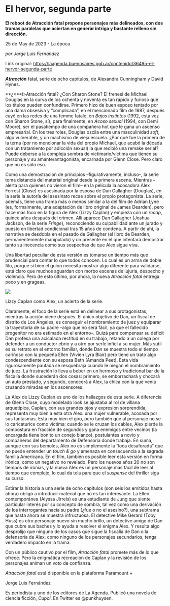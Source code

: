 # El hervor, segunda parte

**El reboot de Atracción fatal propone personajes más delineados, con dos tramas paralelas que aciertan en generar intriga y bastante relleno sin dirección.**

25 de May de 2023 - La época

_por Jorge Luis Fernández_

Link original: https://laagenda.buenosaires.gob.ar/contenido/36495-el-hervor-segunda-parte



*****Atracción***** fatal, serie de ocho capítulos, de Alexandra Cunningham y David Hynes.




**¿<**i>Atracción fatal? ¿Con Sharon Stone? El frenesí de Michael Douglas en la curva de los ochenta y noventa es tan rápido y furioso que los títulos pueden confundirse. Primero hizo de buen esposo tentado por una dama obsesiva y “complicada”, en el mencionado film de 1987, después cayó en las redes de una femme fatale, en *Bajos instintos* (1992, esta vez con Sharon Stone, sí), para finalmente, en *Acoso sexual* (1994, con Demi Moore), ser el pasatiempo de una compañera hot que le gana un ascenso empresarial. En los tres roles, Douglas oscila entre una masculinidad *soft*, algo vulnerable, y un machismo de vieja escuela. ¿Por qué fue la primera de la terna (por no mencionar la vida del propio Michael, que acabó la década con un tratamiento por adicción sexual) la que recibió una remake serial? Puede deberse a la compleja sombra de victimario/víctima que tienen su personaje y su amante/antagonista, encarnada por Glenn Close. Pero claro que no es sólo eso.




Como una demostración de principios –figurativamente, incluso–, la serie toma distancia del material original desde la primera escena. Mientras –alerta para quienes no vieron el film– en la película la acosadora Alex Forrest (Close) es asesinada por la esposa de Dan Gallagher (Douglas), en la serie la autoría del asesinato recae sobre el propio protagonista. La serie, además, tiene una trama más o menos similar a la del film de Adrian Lyne (es, formalmente, una adaptación de libro original de James Dearden), pero hace más foco en la figura de Alex (Lizzy Caplan) y empieza con un *recap*, quince años después del crimen. Allí aparece Dan Gallagher (Joshua Jackson, de la serie *Fringe*), reconociendo su culpabilidad ante un jurado y puesto en libertad condicional tras 15 años de condena. A partir de ahí, la narrativa se desdobla en el pasado de Gallagher (el libro de Dearden, permanentemente manipulado) y un presente en el que intentará demostrar tanto su inocencia como sus sospechas de que Alex sigue viva.




Una libertad peculiar de esta versión es tomarse un tiempo más que prudencial para contar lo que todos conocen. Lo cual es un arma de doble filo, porque si bien el guion necesita mostrar algo diferente para validarse, está claro que muchos aguardan con morbo escenas de lujuria, despecho y violencia. Pero de esto último, por ahora, la nueva *Atracción fatal* entrega poco y en grageas.




![](https://cdn.feater.me/files/images/1248398/9eb35ec9-89d9-4229-9bbd-567f77ce2a6f.jpg)




Lizzy Caplan como Alex, un acierto de la serie.




Claramente, el foco de la serie está en delinear a sus protagonistas, mientras la acción viene después. El único objetivo de Dan, un fiscal de distrito de Los Ángeles, es conseguir el nombramiento de juez y equiparar la trayectoria de su padre –algo que no será fácil, ya que el fallecido progenitor no era estimado en el entorno–. Quizá para compensar su déficit Dan profesa una acicalada rectitud en su trabajo, retando a un colega por defender a un conductor ebrio y a otro por serle infiel a su mujer. Más sutil es su retrato en el entorno familiar, donde Dan se muestra todo el tiempo cariñoso con la pequeña Ellen (Vivien Lyra Blair) pero tiene un trato algo condescendiente con su esposa Beth (Amanda Peet). Esta vida rigurosamente pautada se resquebraja cuando le niegan el nombramiento de juez. La frustración lo lleva a beber en un hermoso y tradicional bar de la fiscalía donde sucederán dos cosas: primero, se emborrachará y chocará un auto prestado, y segundo, conocerá a Alex, la chica con la que venía cruzando miradas en los ascensores.




La Alex de Lizzy Caplan es uno de los hallazgos de esta serie. A diferencia de Glenn Close, cuyo modelado look se ajustaba al rol de villana arquetípica, Caplan, con sus grandes ojos y expresión sorprendida, representa muy bien a esta otra Alex: una mujer vulnerable, acosada por sus fantasmas. Está muy bien el giro, pero también que al personaje no se lo caricaturice como víctima: cuando se le cruzan los cables, Alex pierde la compostura en fracción de segundos y gana enemigos entre vecinos (la encargada tiene bonito un conejo blanco), postulantes a novio y compañeros del departamento de Defensoría donde trabaja. En suma, aunque con sus bemoles, Alex no es simplemente la “loca desaforada” que no puede entender un *touch & go* y amenaza en consecuencia a la sagrada familia Americana. En el film, también es posible leer esta versión en forma irónica, como un negativo no revelado. Pero los nuevos años 20 no son tiempos de ironías, y la nueva Alex es un personaje más fácil de leer al tiempo que complejo, lo cual da tela para que el *suspense* del thriller siga su curso.




Estirar la historia a una serie de ocho capítulos (son seis los emitidos hasta ahora) obligó a introducir material que no es tan interesante. La Ellen contemporánea (Alyssa Jirrels) es una estudiante de Jung que siente particular interés por su concepto de sombra, tal vez como una derivación de los interrogantes hacia su padre (¿fue o no el asesino?), una subtrama que hasta ahora se muestra infructuosa. El detective Mike Gerard (Toby Huss) es otro personaje nuevo sin mucho brillo, un detective amigo de Dan que cubre sus baches y lo ayuda a resolver el enigma Alex. Y resulta algo desprolijo que ninguno de los casos que sigue la fiscalía de Dan o la defensoría de Alex, como ninguno de los personajes secundarios, tenga verdadero impacto en la trama.




Con un público cautivo por el film, *Atracción fatal* promete más de lo que ofrece. Pero la enigmática recreación de Caplan y la revisión de los personajes animan un voto de confianza.




*Atracción fatal* está disponible en la plataforma Paramount +




Jorge Luis Fernández




Es periodista y uno de los editores de La Agenda. Publicó una novela de ciencia ficción, *Cupol*. En Twitter es @punkhuysen.



